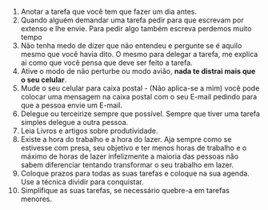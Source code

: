1. Anotar a tarefa que você tem que fazer um dia antes.
2. Quando alguém demandar uma tarefa pedir para que escrevam por extenso e lhe envie. Para pedir algo também escreva perdemos muito tempo 
3. Não tenha medo de dizer que não entendeu e pergunte se é aquilo mesmo que você havia dito. O mesmo para delegar a tarefa, me explica ai como que você pensa que deve ser feito a tarefa.
4. Ative o modo de não perturbe ou modo avião, **nada te distrai mais que o seu celular**.
5. Mude o seu celular para caixa postal - (Não aplica-se a mim) você pode colocar uma mensagem na caixa postal com o seu E-mail pedindo para que a pessoa envie um E-mail.
6. Delegue ou terceirize sempre que possível. Sempre que tiver uma tarefa simples delegue a outra pessoa.
7. Leia Livros e artigos sobre produtividade.
8. Existe a hora do trabalho e a hora do lazer. Aja sempre como se estivesse com presa, seu objetivo e ter menos horas de trabalho e o máximo de horas de lazer infelizmente a maioria das pessoas não sabem diferenciar tentando transformar o seu trabalho em lazer. 
9. Coloque prazos para todas as suas tarefas e coloque na sua agenda. Use a técnica dividir para conquistar.
10. Simplifique as suas tarefas, se necessário quebre-a em tarefas menores.

